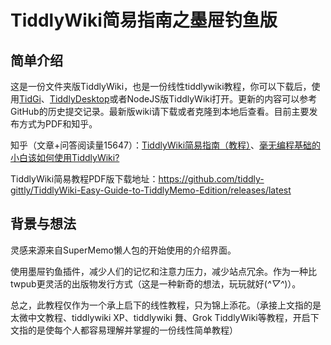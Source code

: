 # TiddlyWiki简易指南之墨屉钓鱼版

## 简单介绍

这是一份文件夹版TiddlyWiki，也是一份线性tiddlywiki教程，你可以下载后，使用[TidGi](https://github.com/tiddly-gittly/TidGi-Desktop)、[TiddlyDesktop](https://github.com/TiddlyWiki/TiddlyDesktop/releases)或者NodeJS版TiddlyWiki打开。更新的内容可以参考GitHub的历史提交记录。最新版wiki请下载或者克隆到本地后查看。目前主要发布方式为PDF和知乎。

知乎（文章+问答阅读量15647）：[TiddlyWiki简易指南（教程）](https://zhuanlan.zhihu.com/p/555893660)、[毫无编程基础的小白该如何使用TiddlyWiki?](https://www.zhihu.com/question/513050899/answer/2636426911)

TiddlyWiki简易教程PDF版下载地址：https://github.com/tiddly-gittly/TiddlyWiki-Easy-Guide-to-TiddlyMemo-Edition/releases/latest

## 背景与想法

灵感来源来自SuperMemo懒人包的开始使用的介绍界面。

使用墨屉钓鱼插件，减少人们的记忆和注意力压力，减少站点冗余。作为一种比twpub更灵活的出版物发行方式（这是一种新奇的想法，玩玩就好(*^▽^*)）。

总之，此教程仅作为一个承上启下的线性教程，只为锦上添花。（承接上文指的是太微中文教程、tiddlywiki XP、tiddlywiki 舞、Grok TiddlyWiki等教程，开启下文指的是使每个人都容易理解并掌握的一份线性简单教程）
